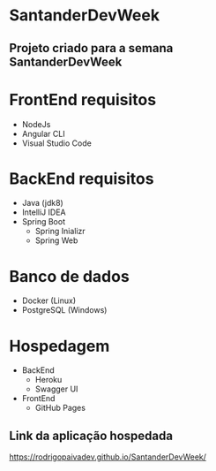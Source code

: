 # SantanderDevWeek
## Projeto criado para a semana SantanderDevWeek

# FrontEnd requisitos
- NodeJs
- Angular CLI
- Visual Studio Code

# BackEnd requisitos
- Java (jdk8)
- IntelliJ IDEA
- Spring Boot 
  - Spring Inializr
  - Spring Web

# Banco de dados
- Docker (Linux)
- PostgreSQL (Windows)

# Hospedagem
- BackEnd
  - Heroku
  - Swagger UI
- FrontEnd
  - GitHub Pages 


## Link da aplicação hospedada
  https://rodrigopaivadev.github.io/SantanderDevWeek/
